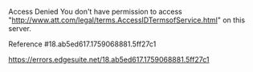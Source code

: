 Access Denied
You don't have permission to access "http://www.att.com/legal/terms.AccessIDTermsofService.html" on this server.

Reference #18.ab5ed617.1759068881.5ff27c1

https://errors.edgesuite.net/18.ab5ed617.1759068881.5ff27c1